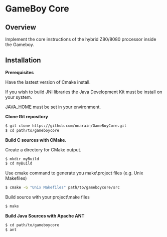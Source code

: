 GameBoy Core
============

Overview
--------

Implement the core instructions of the hybrid Z80/8080 processor inside the Gameboy.

Installation
------------

**Prerequisites**

Have the lastest version of Cmake install.

If you wish to build JNI libraries the Java Development Kit must be install on your system.

JAVA_HOME must be set in your environment.

**Clone Git repository**
```bash
$ git clone https://github.com/nnarain/GameBoyCore.git
$ cd path/to/gameboycore
```

**Build C sources with CMake.**

Create a directory for CMake output.

```bash
$ mkdir myBuild
$ cd myBuild
```

Use cmake command to generate you make\project files (e.g. Unix Makefiles)

```bash
$ cmake -G "Unix Makefiles" path/to/gameboycore/src
```

Build source with your project\make files

```bash
$ make
```

**Build Java Sources with Apache ANT**

```bash
$ cd path/to/gameboycore
$ ant
```
